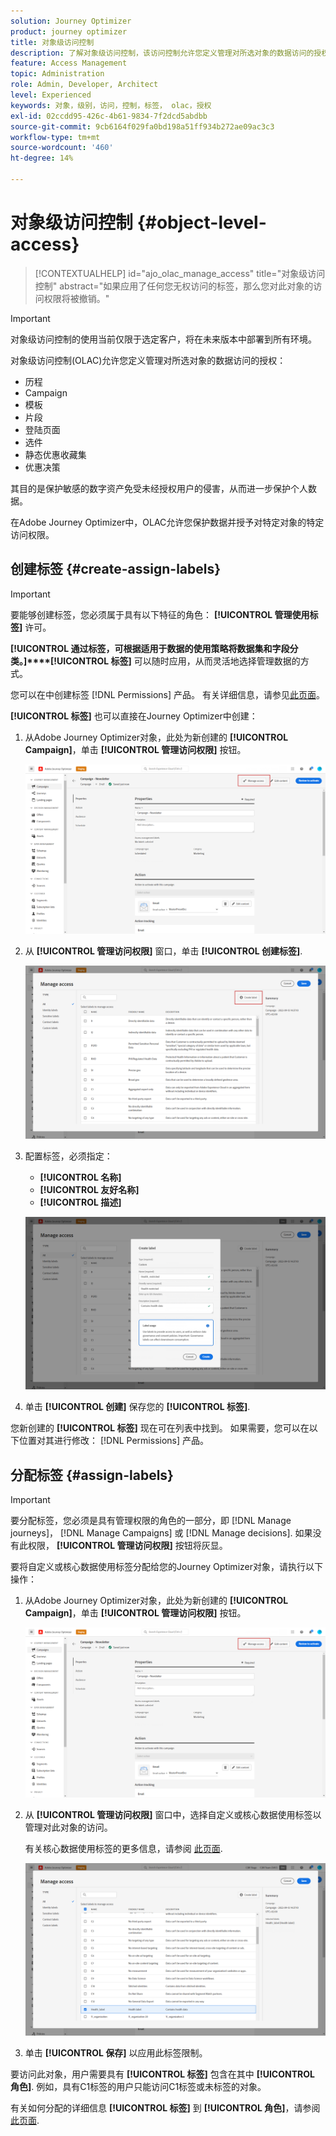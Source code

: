 ```yaml
---
solution: Journey Optimizer
product: journey optimizer
title: 对象级访问控制
description: 了解对象级访问控制，该访问控制允许您定义管理对所选对象的数据访问的授权
feature: Access Management
topic: Administration
role: Admin, Developer, Architect
level: Experienced
keywords: 对象，级别，访问，控制，标签， olac，授权
exl-id: 02ccdd95-426c-4b61-9834-7f2dcd5abdbb
source-git-commit: 9cb6164f029fa0bd198a51ff934b272ae09ac3c3
workflow-type: tm+mt
source-wordcount: '460'
ht-degree: 14%

---
```


# 对象级访问控制 {#object-level-access}

>[!CONTEXTUALHELP]
>id="ajo_olac_manage_access"
>title="对象级访问控制"
>abstract="如果应用了任何您无权访问的标签，那么您对此对象的访问权限将被撤销。"

>[!IMPORTANT]
>
>对象级访问控制的使用当前仅限于选定客户，将在未来版本中部署到所有环境。

对象级访问控制(OLAC)允许您定义管理对所选对象的数据访问的授权：

* 历程
* Campaign
* 模板
* 片段
* 登陆页面
* 选件
* 静态优惠收藏集
* 优惠决策

其目的是保护敏感的数字资产免受未经授权用户的侵害，从而进一步保护个人数据。

在Adobe Journey Optimizer中，OLAC允许您保护数据并授予对特定对象的特定访问权限。

## 创建标签 {#create-assign-labels}

>[!IMPORTANT]
>
>要能够创建标签，您必须属于具有以下特征的角色： **[!UICONTROL 管理使用标签]** 许可。

**[!UICONTROL 通过标签，可根据适用于数据的使用策略将数据集和字段分类。]****[!UICONTROL 标签]** 可以随时应用，从而灵活地选择管理数据的方式。

您可以在中创建标签 [!DNL Permissions] 产品。 有关详细信息，请参见[此页面](https://experienceleague.adobe.com/docs/experience-platform/access-control/abac/permissions-ui/labels.html)。

**[!UICONTROL 标签]** 也可以直接在Journey Optimizer中创建：

1. 从Adobe Journey Optimizer对象，此处为新创建的 **[!UICONTROL Campaign]**，单击 **[!UICONTROL 管理访问权限]** 按钮。

   ![](assets/olac_1.png)

1. 从 **[!UICONTROL 管理访问权限]** 窗口，单击 **[!UICONTROL 创建标签]**.

   ![](assets/olac_2.png)

1. 配置标签，必须指定：
   * **[!UICONTROL 名称]**
   * **[!UICONTROL 友好名称]**
   * **[!UICONTROL 描述]**

   ![](assets/olac_3.png)

1. 单击 **[!UICONTROL 创建]** 保存您的 **[!UICONTROL 标签]**.

您新创建的 **[!UICONTROL 标签]** 现在可在列表中找到。 如果需要，您可以在以下位置对其进行修改： [!DNL Permissions] 产品。

## 分配标签 {#assign-labels}

>[!IMPORTANT]
>
>要分配标签，您必须是具有管理权限的角色的一部分，即 [!DNL Manage journeys]， [!DNL Manage Campaigns] 或 [!DNL Manage decisions]. 如果没有此权限， **[!UICONTROL 管理访问权限]** 按钮将灰显。

要将自定义或核心数据使用标签分配给您的Journey Optimizer对象，请执行以下操作：

1. 从Adobe Journey Optimizer对象，此处为新创建的 **[!UICONTROL Campaign]**，单击 **[!UICONTROL 管理访问权限]** 按钮。

   ![](assets/olac_1.png)

1. 从 **[!UICONTROL 管理访问权限]** 窗口中，选择自定义或核心数据使用标签以管理对此对象的访问。

   有关核心数据使用标签的更多信息，请参阅 [此页面](https://experienceleague.adobe.com/docs/experience-platform/data-governance/labels/reference.html).

   ![](assets/olac_4.png)

1. 单击 **[!UICONTROL 保存]** 以应用此标签限制。

要访问此对象，用户需要具有 **[!UICONTROL 标签]** 包含在其中 **[!UICONTROL 角色]**.
例如，具有C1标签的用户只能访问C1标签或未标签的对象。

有关如何分配的详细信息 **[!UICONTROL 标签]** 到 **[!UICONTROL 角色]**，请参阅 [此页面](https://experienceleague.adobe.com/docs/experience-platform/access-control/abac/permissions-ui/permissions.html#manage-labels-for-a-role).
